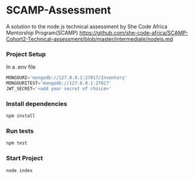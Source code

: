 # SCAMP-Assessment
A solution to the node js technical assessment by She Code Africa Mentorship Program(SCAMP)
https://github.com/she-code-africa/SCAMP-Cohort2-Technical-assessment/blob/master/intermediate/nodejs.md

### Project Setup
In a .env file
```JavaScript
MONGOURI='mongodb://127.0.0.1:27017/Inventory'
MONGOURITEST='mongodb://127.0.0.1:27017'
JWT_SECRET='<add your secret of choice>'
```

### Install dependencies
```JavaScript
npm install
```

### Run tests
```JavaScript
npm test
```

### Start Project
``` JavaScript
node index
```
